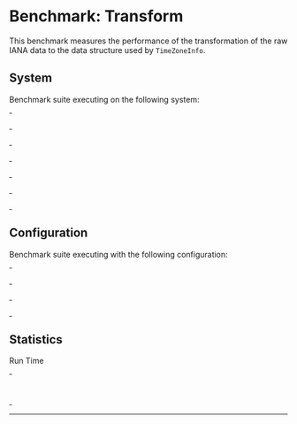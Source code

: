 # Benchmark: Transform

This benchmark measures the performance of the transformation of the
raw IANA data to the data structure used by `TimeZoneInfo`.

## System

Benchmark suite executing on the following system:

<table style="width: 1%">
  <tr>
    <th style="width: 1%; white-space: nowrap">Operating System</th>
    <td>macOS</td>
  </tr><tr>
    <th style="white-space: nowrap">CPU Information</th>
    <td style="white-space: nowrap">Intel(R) Core(TM) i7-4770HQ CPU @ 2.20GHz</td>
  </tr><tr>
    <th style="white-space: nowrap">Number of Available Cores</th>
    <td style="white-space: nowrap">8</td>
  </tr><tr>
    <th style="white-space: nowrap">Available Memory</th>
    <td style="white-space: nowrap">16 GB</td>
  </tr><tr>
    <th style="white-space: nowrap">Elixir Version</th>
    <td style="white-space: nowrap">1.10.2</td>
  </tr><tr>
    <th style="white-space: nowrap">Erlang Version</th>
    <td style="white-space: nowrap">22.3</td>
  </tr>
</table>

## Configuration

Benchmark suite executing with the following configuration:

<table style="width: 1%">
  <tr>
    <th style="width: 1%">:time</th>
    <td style="white-space: nowrap">10 s</td>
  </tr><tr>
    <th>:parallel</th>
    <td style="white-space: nowrap">1</td>
  </tr><tr>
    <th>:warmup</th>
    <td style="white-space: nowrap">2 s</td>
  </tr>
</table>

## Statistics

Run Time
<table style="width: 1%">
  <tr>
    <th>Name</th>
    <th style="text-align: right">IPS</th>
    <th style="text-align: right">Average</th>
    <th style="text-align: right">Devitation</th>
    <th style="text-align: right">Median</th>
    <th style="text-align: right">99th&nbsp;%</th>
  </tr>
  <tr>
    <td style="white-space: nowrap">transform</td>
    <td style="white-space: nowrap; text-align: right">0.24</td>
    <td style="white-space: nowrap; text-align: right">4.24 s</td>
    <td style="white-space: nowrap; text-align: right">±0.40%</td>
    <td style="white-space: nowrap; text-align: right">4.24 s</td>
    <td style="white-space: nowrap; text-align: right">4.26 s</td>
  </tr>
</table>
<hr/>
